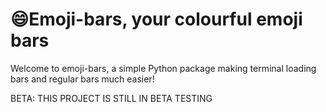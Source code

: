 # 😄Emoji-bars, your colourful emoji bars

Welcome to emoji-bars,  a simple Python package making terminal loading bars and regular bars much easier!

BETA: THIS PROJECT IS STILL IN BETA TESTING

